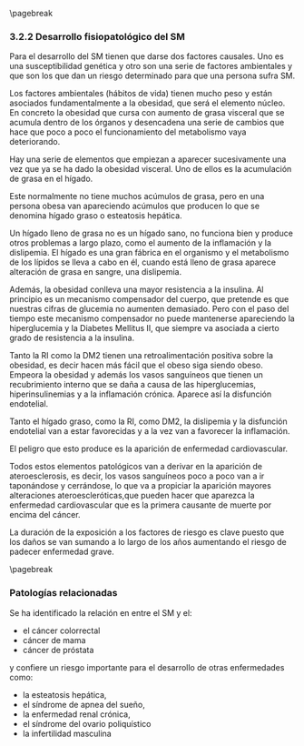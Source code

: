 \pagebreak

### 3.2.2 Desarrollo fisiopatológico del SM

Para el desarrollo del SM tienen que darse dos factores causales. Uno es una susceptibilidad genética y otro son una serie de factores ambientales y que son los que dan un riesgo determinado para que una persona sufra SM. 

Los factores ambientales (hábitos de vida) tienen mucho peso y están asociados fundamentalmente a la obesidad, que será el elemento núcleo. En concreto la obesidad que cursa con aumento de grasa visceral que se acumula dentro de los órganos y desencadena una serie de cambios que hace que poco a poco el funcionamiento del metabolismo vaya deteriorando. 

Hay una serie de elementos que empiezan a aparecer sucesivamente una vez que ya se ha dado la obesidad visceral. Uno de ellos es la acumulación de grasa en el hígado. 

Este normalmente no tiene muchos acúmulos de grasa, pero en una persona obesa van apareciendo acúmulos que producen lo que se denomina hígado graso o esteatosis hepática. 

Un hígado lleno de grasa no es un hígado sano, no funciona bien y produce otros problemas a largo plazo, como el aumento de la inflamación y la dislipemia. El hígado es una gran fábrica en el organismo y el metabolismo de los lípidos se lleva a cabo en él, cuando está lleno de grasa aparece alteración de grasa en sangre, una dislipemia. 

Además, la obesidad conlleva una mayor resistencia a la insulina. Al principio es un mecanismo compensador del cuerpo, que pretende es que nuestras cifras de glucemia no aumenten demasiado. Pero con el paso del tiempo este mecanismo compensador no puede mantenerse apareciendo la hiperglucemia y la Diabetes Mellitus II, que siempre va asociada a cierto grado de resistencia a la insulina. 

Tanto la RI como la DM2 tienen una retroalimentación positiva sobre la obesidad, es decir hacen más fácil que el obeso siga siendo obeso. Empeora la obesidad y además los vasos sanguíneos que tienen un recubrimiento interno que se daña a causa de las hiperglucemias, hiperinsulinemias y a la inflamación crónica. Aparece así la disfunción endotelial. 

Tanto el hígado graso, como la RI, como DM2, la dislipemia y la disfunción endotelial van a estar favorecidas y a la vez van a favorecer la inflamación. 

El peligro que esto produce es la aparición de enfermedad cardiovascular. 

Todos estos elementos patológicos van a derivar en la aparición de ateroesclerosis, es decir, los vasos sanguíneos poco a poco van a ir taponándose y cerrándose, lo que va a propiciar la aparición mayores alteraciones ateroescleróticas,que pueden hacer que aparezca la enfermedad cardiovascular que es la primera causante de muerte por encima del cáncer. 

La duración de la exposición a los factores de riesgo es clave puesto que los daños se van sumando a lo largo de los años aumentando el riesgo de padecer enfermedad grave. 

\pagebreak

### Patologías relacionadas

Se ha identificado la relación en entre el SM y el: 

- el cáncer colorrectal
- cáncer de mama
- cáncer de próstata

y confiere un riesgo importante para el desarrollo de otras enfermedades como:

- la esteatosis hepática,
- el síndrome de apnea del sueño,
- la enfermedad renal crónica,
- el síndrome del ovario poliquístico
- la infertilidad masculina
